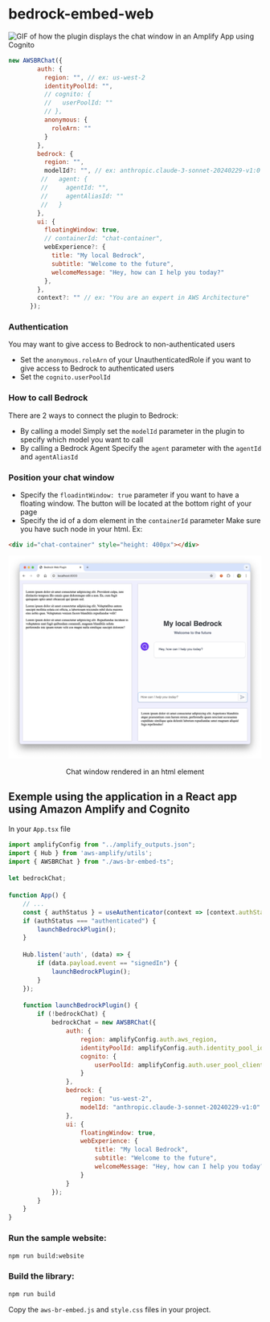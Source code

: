 # bedrock-embed-web

![GIF of how the plugin displays the chat window in an Amplify App using Cognito](./public/demo-floatingwindow.gif)

```javascript
new AWSBRChat({
        auth: {
          region: "", // ex: us-west-2
          identityPoolId: "",
          // cognito: {
          //   userPoolId: ""
          // },
          anonymous: {
            roleArn: ""
          }
        },
        bedrock: {
          region: "",
          modelId?: "", // ex: anthropic.claude-3-sonnet-20240229-v1:0 (default)
         //   agent: {
         //     agentId: "",
         //     agentAliasId: ""
         //   }
        },
        ui: {
          floatingWindow: true,
          // containerId: "chat-container",
          webExperience?: {
            title: "My local Bedrock",
            subtitle: "Welcome to the future",
            welcomeMessage: "Hey, how can I help you today?"
          },
        },
        context?: "" // ex: "You are an expert in AWS Architecture"
      });

```

### Authentication
You may want to give access to Bedrock to non-authenticated users
- Set the `anonymous.roleArn` of your UnauthenticatedRole
if you want to give access to Bedrock to authenticated users
- Set the `cognito.userPoolId`

### How to call Bedrock
There are 2 ways to connect the plugin to Bedrock:
- By calling a model
Simply set the `modelId` parameter in the plugin to specify which model you want to call
- By calling a Bedrock Agent
Specify the `agent` parameter with the `agentId` and `agentAliasId`


### Position your chat window
- Specify the `floadintWindow: true` parameter if you want to have a floating window. The button will be located at the bottom right of your page
- Specify the id of a dom element in the `containerId` parameter
Make sure you have such node in your html. Ex:
```html
<div id="chat-container" style="height: 400px"></div>
```

![Screenshot on how the window is rendered in a container](./public/demo-containerId.png)
<center>Chat window rendered in an html element</center>

## Exemple using the application in a React app using Amazon Amplify and Cognito

In your `App.tsx` file
```javascript
import amplifyConfig from "../amplify_outputs.json";
import { Hub } from 'aws-amplify/utils';
import { AWSBRChat } from "./aws-br-embed-ts";

let bedrockChat;

function App() {
    // ...
    const { authStatus } = useAuthenticator(context => [context.authStatus]);
    if (authStatus === "authenticated") {
        launchBedrockPlugin();
    }

    Hub.listen('auth', (data) => {
        if (data.payload.event == "signedIn") {
            launchBedrockPlugin();
        }
    });

    function launchBedrockPlugin() {
        if (!bedrockChat) {
            bedrockChat = new AWSBRChat({
                auth: {
                    region: amplifyConfig.auth.aws_region,
                    identityPoolId: amplifyConfig.auth.identity_pool_id,
                    cognito: {
                        userPoolId: amplifyConfig.auth.user_pool_client_id
                    }
                },
                bedrock: {
                    region: "us-west-2",
                    modelId: "anthropic.claude-3-sonnet-20240229-v1:0"
                },
                ui: {
                    floatingWindow: true,
                    webExperience: {
                        title: "My local Bedrock",
                        subtitle: "Welcome to the future",
                        welcomeMessage: "Hey, how can I help you today?"
                    }
                }
            });
        }
    }
}
```


### Run the sample website:
```bash
npm run build:website
```

### Build the library:

```bash
npm run build
```

Copy the `aws-br-embed.js` and `style.css` files in your project.

